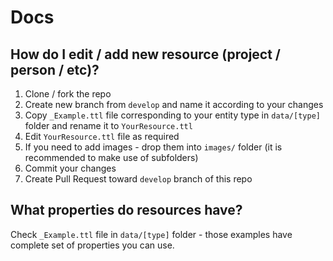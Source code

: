 # Docs

## How do I edit / add new resource (project / person / etc)?

1. Clone / fork the repo
2. Create new branch from `develop` and name it according to your changes
3. Copy `_Example.ttl` file corresponding to your entity type in `data/[type]` folder and rename it to `YourResource.ttl`
4. Edit `YourResource.ttl` file as required
5. If you need to add images - drop them into `images/` folder (it is recommended to make use of subfolders)
6. Commit your changes
7. Create Pull Request toward `develop` branch of this repo

## What properties do resources have?

Check `_Example.ttl` file in `data/[type]` folder - those examples have complete set of properties you can use.
